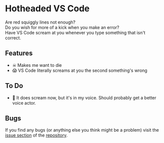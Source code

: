 # Hotheaded VS Code

Are red squiggly lines not enough?  
Do you wish for more of a kick when you make an error?  
Have VS Code scream at you whenever you type something that isn't correct.

## Features

* ☠ Makes me want to die
* 😱 VS Code literally screams at you the second something's wrong

## To Do

* 💬 It does scream now, but it's in my voice. Should probably get a better
  voice actor.

## Bugs

If you find any bugs (or anything else you think might be a problem) visit the
[issue section](https://github.com/89netraM/hotheaded-vscode/issues)
of the [repository](https://github.com/89netraM/hotheaded-vscode).